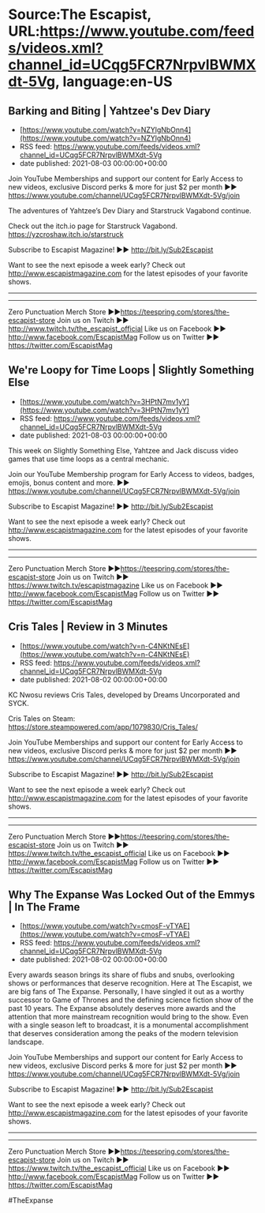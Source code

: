 # Source:The Escapist, URL:https://www.youtube.com/feeds/videos.xml?channel_id=UCqg5FCR7NrpvlBWMXdt-5Vg, language:en-US

## Barking and Biting | Yahtzee's Dev Diary
 - [https://www.youtube.com/watch?v=NZYlgNbOnn4](https://www.youtube.com/watch?v=NZYlgNbOnn4)
 - RSS feed: https://www.youtube.com/feeds/videos.xml?channel_id=UCqg5FCR7NrpvlBWMXdt-5Vg
 - date published: 2021-08-03 00:00:00+00:00

Join YouTube Memberships and support our content for Early Access to new videos, exclusive Discord perks & more for just $2 per month ►► https://www.youtube.com/channel/UCqg5FCR7NrpvlBWMXdt-5Vg/join

The adventures of Yahtzee’s Dev Diary and Starstruck Vagabond continue.

Check out the itch.io page for Starstruck Vagabond. https://yzcroshaw.itch.io/starstruck

Subscribe to Escapist Magazine! ►► http://bit.ly/Sub2Escapist

Want to see the next episode a week early? Check out http://www.escapistmagazine.com for the latest episodes of your favorite shows.

---



---


Zero Punctuation Merch Store ►►https://teespring.com/stores/the-escapist-store
Join us on Twitch ►► http://www.twitch.tv/the_escapist_official
Like us on Facebook ►► http://www.facebook.com/EscapistMag
Follow us on Twitter ►► https://twitter.com/EscapistMag

## We're Loopy for Time Loops | Slightly Something Else
 - [https://www.youtube.com/watch?v=3HPtN7mv1yY](https://www.youtube.com/watch?v=3HPtN7mv1yY)
 - RSS feed: https://www.youtube.com/feeds/videos.xml?channel_id=UCqg5FCR7NrpvlBWMXdt-5Vg
 - date published: 2021-08-03 00:00:00+00:00

This week on Slightly Something Else, Yahtzee and Jack discuss video games that use time loops as a central mechanic.

Join our YouTube Membership program for Early Access to videos, badges, emojis, bonus content and more. ►► https://www.youtube.com/channel/UCqg5FCR7NrpvlBWMXdt-5Vg/join

Subscribe to Escapist Magazine! ►► http://bit.ly/Sub2Escapist

Want to see the next episode a week early? Check out http://www.escapistmagazine.com for the latest episodes of your favorite shows.

---



---


Zero Punctuation Merch Store ►►https://teespring.com/stores/the-escapist-store
Join us on Twitch ►► https://www.twitch.tv/escapistmagazine 
Like us on Facebook ►► http://www.facebook.com/EscapistMag
Follow us on Twitter ►► https://twitter.com/EscapistMag

## Cris Tales | Review in 3 Minutes
 - [https://www.youtube.com/watch?v=n-C4NKtNEsE](https://www.youtube.com/watch?v=n-C4NKtNEsE)
 - RSS feed: https://www.youtube.com/feeds/videos.xml?channel_id=UCqg5FCR7NrpvlBWMXdt-5Vg
 - date published: 2021-08-02 00:00:00+00:00

KC Nwosu reviews Cris Tales, developed by Dreams Uncorporated and SYCK.

Cris Tales on Steam: https://store.steampowered.com/app/1079830/Cris_Tales/

Join YouTube Memberships and support our content for Early Access to new videos, exclusive Discord perks & more for just $2 per month ►► https://www.youtube.com/channel/UCqg5FCR7NrpvlBWMXdt-5Vg/join

Subscribe to Escapist Magazine! ►► http://bit.ly/Sub2Escapist

Want to see the next episode a week early? Check out http://www.escapistmagazine.com for the latest episodes of your favorite shows.

---



---


Zero Punctuation Merch Store ►►https://teespring.com/stores/the-escapist-store
Join us on Twitch ►► https://www.twitch.tv/the_escapist_official
Like us on Facebook ►► http://www.facebook.com/EscapistMag
Follow us on Twitter ►► https://twitter.com/EscapistMag

## Why The Expanse Was Locked Out of the Emmys | In The Frame
 - [https://www.youtube.com/watch?v=cmosF-vTYAE](https://www.youtube.com/watch?v=cmosF-vTYAE)
 - RSS feed: https://www.youtube.com/feeds/videos.xml?channel_id=UCqg5FCR7NrpvlBWMXdt-5Vg
 - date published: 2021-08-02 00:00:00+00:00

Every awards season brings its share of flubs and snubs, overlooking shows or performances that deserve recognition. Here at The Escapist, we are big fans of The Expanse. Personally, I have singled it out as a worthy successor to Game of Thrones and the defining science fiction show of the past 10 years. The Expanse absolutely deserves more awards and the attention that more mainstream recognition would bring to the show. Even with a single season left to broadcast, it is a monumental accomplishment that deserves consideration among the peaks of the modern television landscape.

Join YouTube Memberships and support our content for Early Access to new videos, exclusive Discord perks & more for just $2 per month ►► https://www.youtube.com/channel/UCqg5FCR7NrpvlBWMXdt-5Vg/join

Subscribe to Escapist Magazine! ►► http://bit.ly/Sub2Escapist

Want to see the next episode a week early? Check out http://www.escapistmagazine.com for the latest episodes of your favorite shows.

---



---


Zero Punctuation Merch Store ►►https://teespring.com/stores/the-escapist-store
Join us on Twitch ►► https://www.twitch.tv/the_escapist_official
Like us on Facebook ►► http://www.facebook.com/EscapistMag
Follow us on Twitter ►► https://twitter.com/EscapistMag

#TheExpanse

